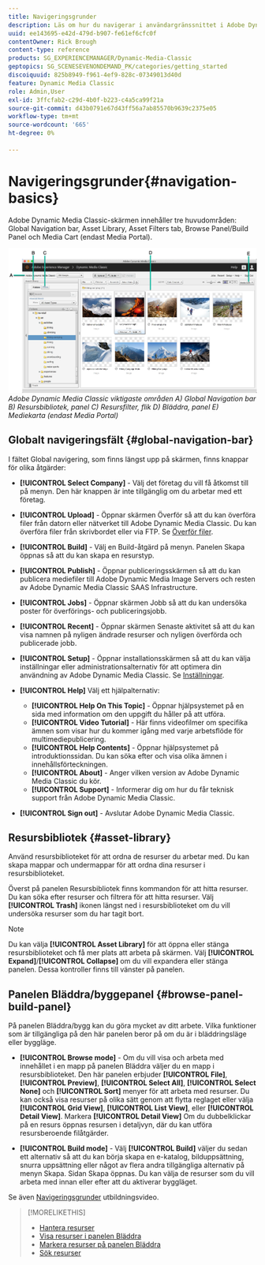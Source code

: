 ```yaml
---
title: Navigeringsgrunder
description: Läs om hur du navigerar i användargränssnittet i Adobe Dynamic Media Classic.
uuid: ee143695-e42d-479d-b907-fe61ef6cfc0f
contentOwner: Rick Brough
content-type: reference
products: SG_EXPERIENCEMANAGER/Dynamic-Media-Classic
geptopics: SG_SCENESEVENONDEMAND_PK/categories/getting_started
discoiquuid: 825b8949-f961-4ef9-828c-07349013d40d
feature: Dynamic Media Classic
role: Admin,User
exl-id: 3ffcfab2-c29d-4b0f-b223-c4a5ca99f21a
source-git-commit: d43b0791e67d43ff56a7ab85570b9639c2375e05
workflow-type: tm+mt
source-wordcount: '665'
ht-degree: 0%

---
```


# Navigeringsgrunder{#navigation-basics}

Adobe Dynamic Media Classic-skärmen innehåller tre huvudområden: Global Navigation bar, Asset Library, Asset Filters tab, Browse Panel/Build Panel och Media Cart (endast Media Portal).

![Navigeringsgrunder](/help/assets/gs_navigation_basics_popup_popup.png)
*Adobe Dynamic Media Classic viktigaste områden*
*A) Global Navigation bar B) Resursbibliotek, panel C) Resursfilter, flik D) Bläddra, panel E) Mediekarta (endast Media Portal)*

## Globalt navigeringsfält {#global-navigation-bar}

I fältet Global navigering, som finns längst upp på skärmen, finns knappar för olika åtgärder:

* **[!UICONTROL Select Company]** - Välj det företag du vill få åtkomst till på menyn. Den här knappen är inte tillgänglig om du arbetar med ett företag.

* **[!UICONTROL Upload]** - Öppnar skärmen Överför så att du kan överföra filer från datorn eller nätverket till Adobe Dynamic Media Classic. Du kan överföra filer från skrivbordet eller via FTP. Se [Överför filer](/help/uploading-files.md).

* **[!UICONTROL Build]** - Välj en Build-åtgärd på menyn. Panelen Skapa öppnas så att du kan skapa en resurstyp.

* **[!UICONTROL Publish]** - Öppnar publiceringsskärmen så att du kan publicera mediefiler till Adobe Dynamic Media Image Servers och resten av Adobe Dynamic Media Classic SAAS Infrastructure.

* **[!UICONTROL Jobs]** - Öppnar skärmen Jobb så att du kan undersöka poster för överförings- och publiceringsjobb.

* **[!UICONTROL Recent]** - Öppnar skärmen Senaste aktivitet så att du kan visa namnen på nyligen ändrade resurser och nyligen överförda och publicerade jobb.

* **[!UICONTROL Setup]** - Öppnar installationsskärmen så att du kan välja inställningar eller administrationsalternativ för att optimera din användning av Adobe Dynamic Media Classic. Se [Inställningar](/help/setup-basics.md).

* **[!UICONTROL Help]** Välj ett hjälpalternativ:

   * **[!UICONTROL Help On This Topic]** - Öppnar hjälpsystemet på en sida med information om den uppgift du håller på att utföra.
   * **[!UICONTROL Video Tutorial]** - Här finns videofilmer om specifika ämnen som visar hur du kommer igång med varje arbetsflöde för multimediepublicering.
   * **[!UICONTROL Help Contents]** - Öppnar hjälpsystemet på introduktionssidan. Du kan söka efter och visa olika ämnen i innehållsförteckningen.
   * **[!UICONTROL About]** - Anger vilken version av Adobe Dynamic Media Classic du kör.
   * **[!UICONTROL Support]** - Informerar dig om hur du får teknisk support från Adobe Dynamic Media Classic.

* **[!UICONTROL Sign out]** - Avslutar Adobe Dynamic Media Classic.

## Resursbibliotek {#asset-library}

Använd resursbiblioteket för att ordna de resurser du arbetar med. Du kan skapa mappar och undermappar för att ordna dina resurser i resursbiblioteket.

Överst på panelen Resursbibliotek finns kommandon för att hitta resurser. Du kan söka efter resurser och filtrera för att hitta resurser. Välj **[!UICONTROL Trash]** ikonen längst ned i resursbiblioteket om du vill undersöka resurser som du har tagit bort.

>[!NOTE]
>
>Du kan välja **[!UICONTROL Asset Library]** för att öppna eller stänga resursbiblioteket och få mer plats att arbeta på skärmen. Välj **[!UICONTROL Expand]**/**[!UICONTROL Collapse]** om du vill expandera eller stänga panelen. Dessa kontroller finns till vänster på panelen.

## Panelen Bläddra/byggepanel {#browse-panel-build-panel}

På panelen Bläddra/bygg kan du göra mycket av ditt arbete. Vilka funktioner som är tillgängliga på den här panelen beror på om du är i bläddringsläge eller byggläge.

* **[!UICONTROL Browse mode]** - Om du vill visa och arbeta med innehållet i en mapp på panelen Bläddra väljer du en mapp i resursbiblioteket. Den här panelen erbjuder **[!UICONTROL File]**, **[!UICONTROL Preview]**, **[!UICONTROL Select All]**, **[!UICONTROL Select None]** och **[!UICONTROL Sort]** menyer för att arbeta med resurser. Du kan också visa resurser på olika sätt genom att flytta reglaget eller välja **[!UICONTROL Grid View]**, **[!UICONTROL List View]**, eller **[!UICONTROL Detail View]**. Markera **[!UICONTROL Detail View]** Om du dubbelklickar på en resurs öppnas resursen i detaljvyn, där du kan utföra resursberoende filåtgärder.

* **[!UICONTROL Build mode]** - Välj **[!UICONTROL Build]** väljer du sedan ett alternativ så att du kan börja skapa en e-katalog, bilduppsättning, snurra uppsättning eller något av flera andra tillgängliga alternativ på menyn Skapa. Sidan Skapa öppnas. Du kan välja de resurser som du vill arbeta med innan eller efter att du aktiverar byggläget.

Se även [Navigeringsgrunder](https://s7d5.scene7.com/s7viewers/html5/VideoViewer.html?videoserverurl=https://s7d5.scene7.com/is/content/&amp;emailurl=https://s7d5.scene7.com/s7/emailFriend&amp;serverUrl=https://s7d5.scene7.com/is/image/&amp;config=Scene7SharedAssets/Universal_HTML5_Video&amp;contenturl=https://s7d5.scene7.com/skins/&amp;asset=S7tutorials/571_Navigation%20Basics_converted%20renamed_Getting%20Started-AVS) utbildningsvideo.

>[!MORELIKETHIS]
>
>* [Hantera resurser](about-managing-assets.md)
>* [Visa resurser i panelen Bläddra](viewing-assets-browse-panel.md#viewing_assets_in_the_browse_panel)
>* [Markera resurser på panelen Bläddra](selecting-assets-browse-panel.md#selecting_assets_in_the_browse_panel)
>* [Sök resurser](searching-assets.md#searching_assets)

